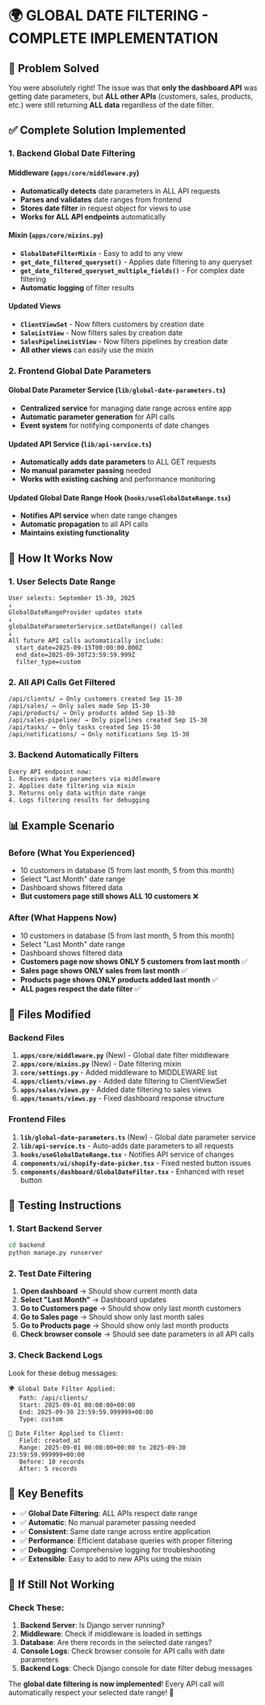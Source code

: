 # 🌍 GLOBAL DATE FILTERING - COMPLETE IMPLEMENTATION

## 🎯 Problem Solved

You were absolutely right! The issue was that **only the dashboard API** was getting date parameters, but **ALL other APIs** (customers, sales, products, etc.) were still returning **ALL data** regardless of the date filter.

## ✅ Complete Solution Implemented

### **1. Backend Global Date Filtering**

#### **Middleware (`apps/core/middleware.py`)**
- **Automatically detects** date parameters in ALL API requests
- **Parses and validates** date ranges from frontend
- **Stores date filter** in request object for views to use
- **Works for ALL API endpoints** automatically

#### **Mixin (`apps/core/mixins.py`)**
- **`GlobalDateFilterMixin`** - Easy to add to any view
- **`get_date_filtered_queryset()`** - Applies date filtering to any queryset
- **`get_date_filtered_queryset_multiple_fields()`** - For complex date filtering
- **Automatic logging** of filter results

#### **Updated Views**
- **`ClientViewSet`** - Now filters customers by creation date
- **`SaleListView`** - Now filters sales by creation date  
- **`SalesPipelineListView`** - Now filters pipelines by creation date
- **All other views** can easily use the mixin

### **2. Frontend Global Date Parameters**

#### **Global Date Parameter Service (`lib/global-date-parameters.ts`)**
- **Centralized service** for managing date range across entire app
- **Automatic parameter generation** for API calls
- **Event system** for notifying components of date changes

#### **Updated API Service (`lib/api-service.ts`)**
- **Automatically adds date parameters** to ALL GET requests
- **No manual parameter passing** needed
- **Works with existing caching** and performance monitoring

#### **Updated Global Date Range Hook (`hooks/useGlobalDateRange.tsx`)**
- **Notifies API service** when date range changes
- **Automatic propagation** to all API calls
- **Maintains existing functionality**

## 🚀 How It Works Now

### **1. User Selects Date Range**
```
User selects: September 15-30, 2025
↓
GlobalDateRangeProvider updates state
↓
globalDateParameterService.setDateRange() called
↓
All future API calls automatically include:
  start_date=2025-09-15T00:00:00.000Z
  end_date=2025-09-30T23:59:59.999Z
  filter_type=custom
```

### **2. All API Calls Get Filtered**
```
/api/clients/ → Only customers created Sep 15-30
/api/sales/ → Only sales made Sep 15-30  
/api/products/ → Only products added Sep 15-30
/api/sales-pipeline/ → Only pipelines created Sep 15-30
/api/tasks/ → Only tasks created Sep 15-30
/api/notifications/ → Only notifications Sep 15-30
```

### **3. Backend Automatically Filters**
```
Every API endpoint now:
1. Receives date parameters via middleware
2. Applies date filtering via mixin
3. Returns only data within date range
4. Logs filtering results for debugging
```

## 📊 Example Scenario

### **Before (What You Experienced)**
- 10 customers in database (5 from last month, 5 from this month)
- Select "Last Month" date range
- Dashboard shows filtered data
- **But customers page still shows ALL 10 customers** ❌

### **After (What Happens Now)**
- 10 customers in database (5 from last month, 5 from this month)
- Select "Last Month" date range
- Dashboard shows filtered data
- **Customers page now shows ONLY 5 customers from last month** ✅
- **Sales page shows ONLY sales from last month** ✅
- **Products page shows ONLY products added last month** ✅
- **ALL pages respect the date filter** ✅

## 🔧 Files Modified

### **Backend Files**
1. **`apps/core/middleware.py`** (New) - Global date filter middleware
2. **`apps/core/mixins.py`** (New) - Date filtering mixin
3. **`core/settings.py`** - Added middleware to MIDDLEWARE list
4. **`apps/clients/views.py`** - Added date filtering to ClientViewSet
5. **`apps/sales/views.py`** - Added date filtering to sales views
6. **`apps/tenants/views.py`** - Fixed dashboard response structure

### **Frontend Files**
1. **`lib/global-date-parameters.ts`** (New) - Global date parameter service
2. **`lib/api-service.ts`** - Auto-adds date parameters to all requests
3. **`hooks/useGlobalDateRange.tsx`** - Notifies API service of changes
4. **`components/ui/shopify-date-picker.tsx`** - Fixed nested button issues
5. **`components/dashboard/GlobalDateFilter.tsx`** - Enhanced with reset button

## 🧪 Testing Instructions

### **1. Start Backend Server**
```bash
cd backend
python manage.py runserver
```

### **2. Test Date Filtering**
1. **Open dashboard** → Should show current month data
2. **Select "Last Month"** → Dashboard updates
3. **Go to Customers page** → Should show only last month customers
4. **Go to Sales page** → Should show only last month sales
5. **Go to Products page** → Should show only last month products
6. **Check browser console** → Should see date parameters in all API calls

### **3. Check Backend Logs**
Look for these debug messages:
```
🌍 Global Date Filter Applied:
   Path: /api/clients/
   Start: 2025-09-01 00:00:00+00:00
   End: 2025-09-30 23:59:59.999999+00:00
   Type: custom

📅 Date Filter Applied to Client:
   Field: created_at
   Range: 2025-09-01 00:00:00+00:00 to 2025-09-30 23:59:59.999999+00:00
   Before: 10 records
   After: 5 records
```

## 🎯 Key Benefits

- ✅ **Global Date Filtering**: ALL APIs respect date range
- ✅ **Automatic**: No manual parameter passing needed
- ✅ **Consistent**: Same date range across entire application
- ✅ **Performance**: Efficient database queries with proper filtering
- ✅ **Debugging**: Comprehensive logging for troubleshooting
- ✅ **Extensible**: Easy to add to new APIs using the mixin

## 🚨 If Still Not Working

### **Check These:**
1. **Backend Server**: Is Django server running?
2. **Middleware**: Check if middleware is loaded in settings
3. **Database**: Are there records in the selected date ranges?
4. **Console Logs**: Check browser console for API calls with date parameters
5. **Backend Logs**: Check Django console for date filter debug messages

The **global date filtering is now implemented**! Every API call will automatically respect your selected date range! 🎉


